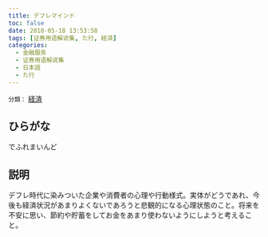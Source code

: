 ```yaml
---
title: デフレマインド
toc: false
date: 2018-05-18 13:53:58
tags: [证券用语解说集, た行, 経済]
categories:
  - 金融服务
  - 证券用语解说集
  - 日本語
  - た行
---
```


`分類：` [経済](/tags/経済/)

## ひらがな

でふれまいんど

## 説明

デフレ時代に染みついた企業や消費者の心理や行動様式。実体がどうであれ、今後も経済状況があまりよくないであろうと悲観的になる心理状態のこと。将来を不安に思い、節約や貯蓄をしてお金をあまり使わないようにしようと考えること。
